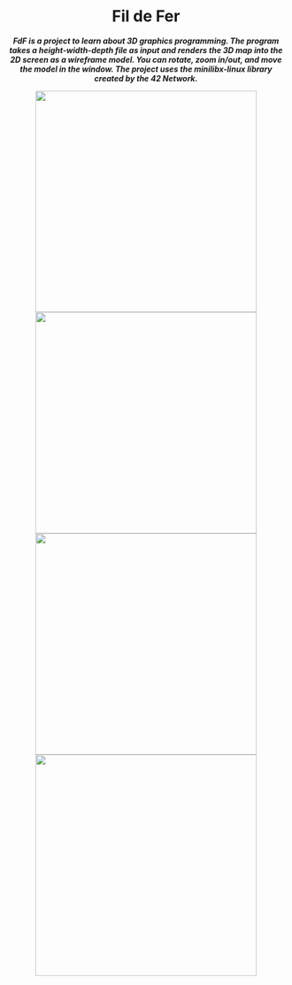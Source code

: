 
<h1 align="center">
	Fil de Fer
</h1>

<p align="center">
	<b><i> FdF is a project to learn about 3D graphics programming. 
  The program takes a height-width-depth file as input 
  and renders the 3D map into the 2D screen as a wireframe model.
  You can rotate, zoom in/out, and move the model in the window.
  The project uses the minilibx-linux library created by the 42 Network.</i></b><br>
</p>

<p align="center">
<img src="map\ png/42map.png" height="400">
<img src="map\ png/monalisamap.png" height="400">
<img src="map\ png/marsmap.png" height="400">
<img src="map\ png/juiamap.png" height="400">
</p>
